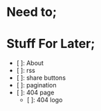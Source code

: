 # Need to;

# Stuff For Later;

- [ ]: About
- [ ]: rss
- [ ]: share buttons
- [ ]: pagination
- [ ]: 404 page
  - [ ]: 404 logo
